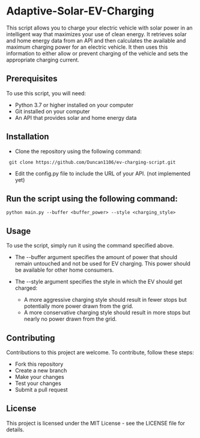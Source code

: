 # Adaptive-Solar-EV-Charging

This script allows you to charge your electric vehicle with solar power in an intelligent way that maximizes your use of clean energy. It retrieves solar and home energy data from an API and then calculates the available and maximum charging power for an electric vehicle. It then uses this information to either allow or prevent charging of the vehicle and sets the appropriate charging current.

 ## Prerequisites
  To use this script, you will need:

   - Python 3.7 or higher installed on your computer
   - Git installed on your computer
   - An API that provides solar and home energy data
 ## Installation
  - Clone the repository using the following command:
  
  ```
   git clone https://github.com/Duncan1106/ev-charging-script.git
  ```
  
  - Edit the config.py file to include the URL of your API. (not implemented yet)

 ## Run the script using the following command:
  ``` 
  python main.py --buffer <buffer_power> --style <charging_style> 
  ```
  
 ## Usage
   To use the script, simply run it using the command specified above. 
   - The --buffer argument specifies the amount of power that should remain untouched and not be used for EV charging. This power should be available for other home consumers. 
   - The --style argument specifies the style in which the EV should get charged:
   
     - A more aggressive charging style should result in fewer stops but potentially more power drawn from the grid.
     - A more conservative charging style should result in more stops but nearly no power drawn from the grid.

 ## Contributing
  Contributions to this project are welcome. To contribute, follow these steps:
  
   - Fork this repository
   - Create a new branch
   - Make your changes
   - Test your changes
   - Submit a pull request

 ## License
  This project is licensed under the MIT License - see the LICENSE file for details.
